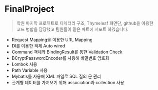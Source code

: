 # FinalProject
> 학원 마지막 프로젝트로 디렉터리 구조, Thymeleaf 화면단, github을 이용한 코드 병합을 담당했고 팀원들이 맡은 파트에 서포트 하였습니다.<br />
- Request Mapping을 이용한 URL Mapping<br />
- DI를 이용한 객체 Auto wired<br />
- Command 객체와 BindingResult를 통한 Validation Check<br />
- BCryptPasswordEncoder를 사용해 비밀번호 암호화<br />
- Lombok 사용<br />
- Path Variable 사용<br />
- Mybatis를 사용해 XML 파일로 SQL 질의 문 관리<br />
- 관계형 데이터를 가져오기 위해 association과 collection 사용

